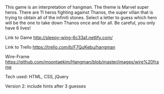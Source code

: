 This game is an interpretation of hangman. The theme is Marvel super heros. There are 11 heros fighting against Thanos, the super villan that is trying to obtain all of the infiniti stones. Select a letter to guess which hero will be the one to take down Thanos once and for all. Be careful, you only have 6 lives!


Link to Game
http://sleepy-wing-6c33a1.netlify.com/


Link to Trello
https://trello.com/b/F7QuKebu/hangman

Wire-Frame
https://github.com/moontaekim/Hangman/blob/master/images/wire%20frame

Tech used: HTML, CSS, jQuery

Version 2: include hints after 3 guesses